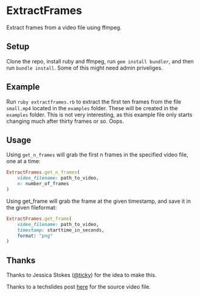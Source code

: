 # ExtractFrames

Extract frames from a video file using ffmpeg.

## Setup

Clone the repo, install ruby and ffmpeg, run `gem install bundler`, and then run `bundle install`. Some of this might need admin priveliges.

## Example

Run `ruby extractframes.rb` to extract the first ten frames from the file `small.mp4` located in the `examples` folder. These will be created in the `examples` folder. This is not very interesting, as this example file only starts changing much after thirty frames or so. Oops.

## Usage

Using `get_n_frames` will grab the first n frames in the specified video file, one at a time: 
```ruby
ExtractFrames.get_n_frames(
    video_filename: path_to_video,
    n: number_of_frames
)
```
Using get_frame will grab the frame at the given timestamp, and save it in the given fileformat:
```ruby
ExtractFrames.get_frame(
    video_filename: path_to_video,
    timestamp: starttime_in_seconds,
    format: "png" 
)
```

## Thanks

Thanks to Jessica Stokes ([@ticky](https://www.twitter.com/ticky/)) for the idea to make this. 

Thanks to a techslides post [here](http://techslides.com/sample-webm-ogg-and-mp4-video-files-for-html5) for the source video file. 